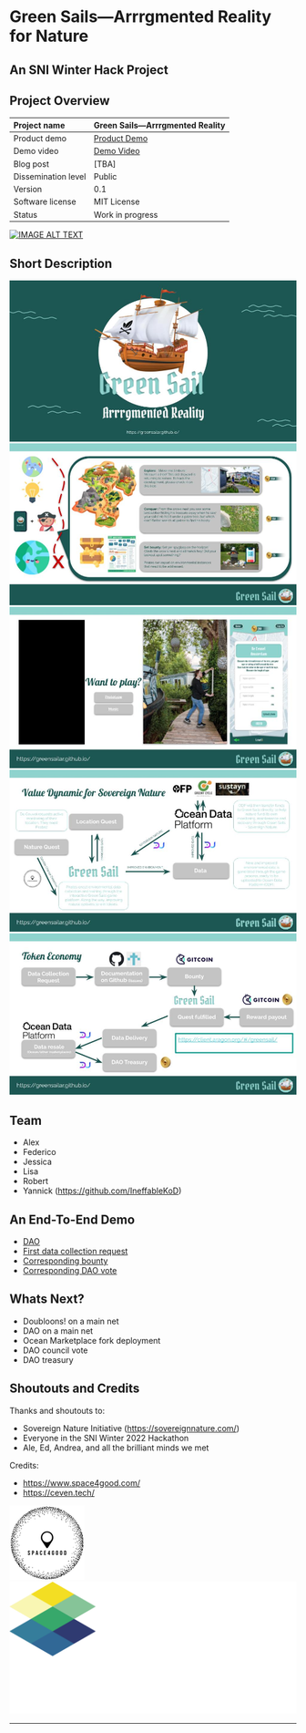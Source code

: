 # Green Sails—Arrrgmented Reality for Nature

## An SNI Winter Hack Project

## Project Overview

| Project name        | Green Sails—Arrrgmented Reality                                    |
| :------------------ | ------------------------------------------------------------ |
| Product demo        | [Product Demo](https://www.figma.com/proto/i4BTI7grpM6qtRG0x7snvL/Green-Sail---Space4Good?node-id=23%3A239&scaling=scale-down&page-id=0%3A1&starting-point-node-id=2%3A22&show-proto-sidebar=1)                                |
| Demo video          | [Demo Video](https://www.youtube.com/watch?v=tK3G8Lu7N3g)                  |
| Blog post          | [TBA]                  |
| Dissemination level | Public                                                       |
| Version             | 0.1                                                          |
| Software license    | MIT License                                                  |
| Status              | Work in progress                                              |

[![IMAGE ALT TEXT](http://img.youtube.com/vi/tK3G8Lu7N3g/0.jpg)](http://www.youtube.com/watch?v=tK3G8Lu7N3g "Green Sail Demo")

## Short Description

![Presentation Slide 1](img/slide1.jpg "Slide 1")
![Presentation Slide 2](img/slide2.jpg "Slide 2")
![Presentation Slide 3](img/slide3.jpg "Slide 3")
![Presentation Slide 4](img/slide4.jpg "Slide 4")
![Presentation Slide 5](img/slide5.jpg "Slide 5")


## Team 

- Alex
- Federico
- Jessica
- Lisa
- Robert
- Yannick (https://github.com/IneffableKoD)


## An End-To-End Demo

- [DAO](https://client.aragon.org/#/greensail/)
- [First data collection request](https://github.com/greensailAR/SNIwinterhack/issues/2)
- [Corresponding bounty](https://gitcoin.co/issue/greensailar/sniwinterhack/2/100027600)
- [Corresponding DAO vote](https://client.aragon.org/#/greensail/0x71f8045034f0f4a57f46814df7983b4b27339ce6/vote/2/)

## Whats Next?

- Doubloons! on a main net
- DAO on a main net
- Ocean Marketplace fork deployment
- DAO council vote
- DAO treasury

## Shoutouts and Credits

Thanks and shoutouts to:

- Sovereign Nature Initiative (https://sovereignnature.com/)
- Everyone in the SNI Winter 2022 Hackathon
- Ale, Ed, Andrea, and all the brilliant minds we met

Credits: 

- https://www.space4good.com/
- https://ceven.tech/

![Space4Good Logo](img/dark_logo_transparent.jpg "Space4Good") ![CEVEN Logo](img/CEVEN_Logo_NEG_RGB.png "CEVEN")


------
